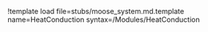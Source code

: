 !template load file=stubs/moose_system.md.template name=HeatConduction syntax=/Modules/HeatConduction
